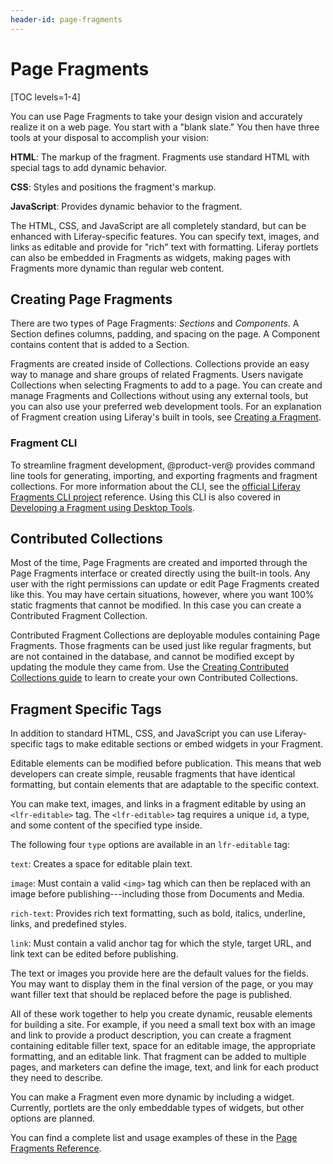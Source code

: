 ```yaml
---
header-id: page-fragments
---
```


# Page Fragments

[TOC levels=1-4]

You can use Page Fragments to take your design vision and accurately realize it
on a web page. You start with a "blank slate." You then have three tools
at your disposal to accomplish your vision:

**HTML**: The markup of the fragment. Fragments use standard HTML with 
special tags to add dynamic behavior.

**CSS**: Styles and positions the fragment's markup. 

**JavaScript**: Provides dynamic behavior to the fragment.

The HTML, CSS, and JavaScript are all completely standard, but can be 
enhanced with Liferay-specific features. You can specify text, images, and 
links as editable and provide for "rich" text with formatting. Liferay
portlets can also be embedded in Fragments as widgets, making pages with
Fragments more dynamic than regular web content.





<!-- Add summary info here for Fragment configuration -->

## Creating Page Fragments

There are two types of Page Fragments: *Sections* and *Components*. A Section
defines columns, padding, and spacing on the page. A Component contains content
that is added to a Section.

Fragments are created inside of Collections. Collections provide an easy way to 
manage and share groups of related Fragments. Users navigate Collections when 
selecting Fragments to add to a page. You can create and manage Fragments and
Collections without using any external tools, but you can also use your
preferred web development tools. For an explanation of Fragment creation using
Liferay's built in tools, see 
[Creating a Fragment](/docs/7-2/frameworks/-/knowledge_base/f/creating-fragments). 

### Fragment CLI

To streamline fragment development, @product-ver@ provides command line tools
for generating, importing, and exporting fragments and fragment collections. For
more information about the CLI, see the 
[official Liferay Fragments CLI project](https://github.com/liferay/generator-liferay-fragments/blob/master/README.md)
reference. Using this CLI is also covered in 
[Developing a Fragment using Desktop Tools](/docs/7-2/frameworks/-/knowledge_base/f/page-fragments-desktop-tools).

## Contributed Collections

Most of the time, Page Fragments are created and imported through the Page
Fragments interface or created directly using the built-in tools. Any user with
the right permissions can update or edit Page Fragments created like this. You
may have certain situations, however, where you want 100% static fragments that
cannot be modified. In this case you can create a Contributed Fragment
Collection.

Contributed Fragment Collections are deployable modules containing Page
Fragments. Those fragments can be used just like regular fragments, but are not 
contained in the database, and cannot be modified except by updating the module 
they came from. Use the 
[Creating Contributed Collections guide](/docs/7-2/frameworks/-/knowledge_base/f/creating-contributed-fragment-collection) to learn to create your own Contributed Collections.

## Fragment Specific Tags

In addition to standard HTML, CSS, and JavaScript you can use Liferay-specific
tags to make editable sections or embed widgets in your Fragment.

Editable elements can be modified before publication. This means that web
developers can create simple, reusable fragments that have identical formatting,
but contain elements that are adaptable to the specific context.

You can make text, images, and links in a fragment editable by using
an `<lfr-editable>` tag. The `<lfr-editable>` tag requires a unique `id`, a 
type, and some content of the specified type inside.

The following four `type` options are available in an `lfr-editable` 
tag:

`text`: Creates a space for editable plain text. 

`image`: Must contain a valid `<img>` tag which can then be replaced with an
image before publishing---including those from Documents and Media.
 
`rich-text`: Provides rich text formatting, such as bold, italics, underline,
links, and predefined styles.

`link`: Must contain a valid anchor tag for which the style, target URL, and 
link text can be edited before publishing.

The text or images you provide here are the default values for the fields. 
You may want to display them in the final version of the page, or you may want
filler text that should be replaced before the page is published.

All of these work together to help you create dynamic, reusable elements for 
building a site. For example, if you need a small text box with an image and 
link to provide a  product description, you can create a fragment containing
editable filler text, space for an editable image, the appropriate formatting,
and an editable link. That fragment can be added to multiple pages, and
marketers can define the image, text, and link for each product they need to
describe. 

You can make a Fragment even more dynamic by including a widget. Currently,
portlets are the only embeddable types of widgets, but other options are planned.

You can find a complete list and usage examples of these in the 
[Page Fragments Reference](/docs/7-2/reference/-/knowledge_base/r/fragment-specific-tags).
